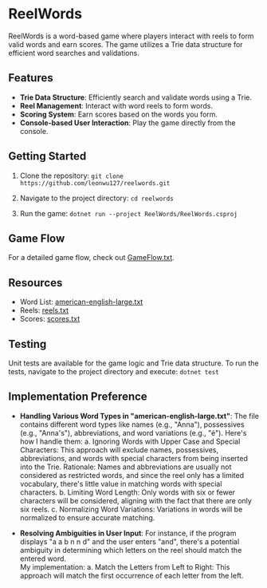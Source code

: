 # ReelWords

ReelWords is a word-based game where players interact with reels to form valid words and earn scores. The game utilizes a Trie data structure for efficient word searches and validations.

## Features

- **Trie Data Structure**: Efficiently search and validate words using a Trie.
- **Reel Management**: Interact with word reels to form words.
- **Scoring System**: Earn scores based on the words you form.
- **Console-based User Interaction**: Play the game directly from the console.

## Getting Started

1. Clone the repository:
`git clone https://github.com/leonwu127/reelwords.git`

2. Navigate to the project directory:
`cd reelwords`

3. Run the game:
`dotnet run --project ReelWords/ReelWords.csproj`

## Game Flow

For a detailed game flow, check out [GameFlow.txt](https://github.com/leonwu127/reelwords/blob/master/ReelWords/GameFlow.txt).

## Resources

- Word List: [american-english-large.txt](https://github.com/leonwu127/reelwords/blob/master/ReelWords/Resources/american-english-large.txt)
- Reels: [reels.txt](https://github.com/leonwu127/reelwords/blob/master/ReelWords/Resources/reels.txt)
- Scores: [scores.txt](https://github.com/leonwu127/reelwords/blob/master/ReelWords/Resources/scores.txt)

## Testing

Unit tests are available for the game logic and Trie data structure. To run the tests, navigate to the project directory and execute:
`dotnet test`

## Implementation Preference

- **Handling Various Word Types in "american-english-large.txt"**: 
The file contains different word types like names (e.g., "Anna"), possessives (e.g., "Anna's"), abbreviations, and word variations (e.g., "é"). 
Here's how I handle them:
a. Ignoring Words with Upper Case and Special Characters: This approach will exclude names, possessives, abbreviations, and words with special characters from being inserted into the Trie. Rationale: Names and abbreviations are usually not considered as restricted words, and since the reel only has a limited vocabulary, there's little value in matching words with special characters.
b. Limiting Word Length: Only words with six or fewer characters will be considered, aligning with the fact that there are only six reels. 
c. Normalizing Word Variations: Variations in words will be normalized to ensure accurate matching. 

- **Resolving Ambiguities in User Input**:
For instance, if the program displays "a a b n n d" and the user enters "and", there's a potential ambiguity in determining which letters on the reel should match the entered word.  
My implementation:
a. Match the Letters from Left to Right: This approach will match the first occurrence of each letter from the left. 
